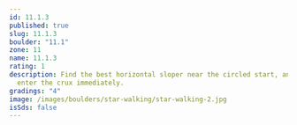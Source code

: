 ```yaml
---
id: 11.1.3
published: true
slug: 11.1.3
boulder: "11.1"
zone: 11
name: 11.1.3
rating: 1
description: Find the best horizontal sloper near the circled start, and then
  enter the crux immediately.
gradings: "4"
image: /images/boulders/star-walking/star-walking-2.jpg
isSds: false
---
```

